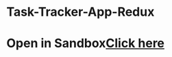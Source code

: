 # Task-Tracker-App-Redux<h1>Open in Sandbox<a href="https://codesandbox.io/s/task-tracker-app-redux-35mml">Click here</h1>
